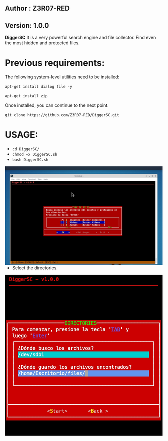 ## Author : Z3R07-RED
## Version: 1.0.0

**DiggerSC** It is a very powerful search engine and file collector.
Find even the most hidden and protected files.

Previous requirements:
======
The following system-level utilities need to be installed:

```
apt-get install dialog file -y
```

```
apt-get install zip
```

Once installed, you can continue to the next point.

```
git clone https://github.com/Z3R07-RED/DiggerSC.git
```

USAGE:
======
* `cd DiggerSC/`
* `chmod +x DiggerSC.sh`
* `bash DiggerSC.sh`

<p align="center">
<img src="CS07/image/DiggerSC.jpg"
    alt="DiggerSC"
    style="float: left; margin-right: 10px;" />
</p>

* Select the directories.

<p align="center">
<img src="CS07/image/digger.jpg"
    alt="digger"
    style="float: left; margin-right: 10px;" />
</p>
